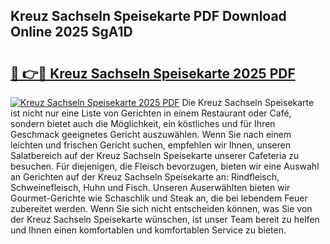 ## Kreuz Sachseln Speisekarte PDF Download Online 2025 SgA1D

# <h2><a href="http://gc8m2u.nevu.top/?p=Kreuz+Sachseln+Speisekarte">🔗 👉🔴 Kreuz Sachseln Speisekarte 2025 PDF</a></h2>

[![Kreuz Sachseln Speisekarte 2025 PDF](https://i.imgur.com/dBaPXMq.png)](http://gc8m2u.nevu.top/?p=Kreuz+Sachseln+Speisekarte)
Die Kreuz Sachseln Speisekarte ist nicht nur eine Liste von Gerichten in einem Restaurant oder Café, sondern bietet auch die Möglichkeit, ein köstliches und für Ihren Geschmack geeignetes Gericht auszuwählen. Wenn Sie nach einem leichten und frischen Gericht suchen, empfehlen wir Ihnen, unseren Salatbereich auf der Kreuz Sachseln Speisekarte unserer Cafeteria zu besuchen. Für diejenigen, die Fleisch bevorzugen, bieten wir eine Auswahl an Gerichten auf der Kreuz Sachseln Speisekarte an: Rindfleisch, Schweinefleisch, Huhn und Fisch. Unseren Auserwählten bieten wir Gourmet-Gerichte wie Schaschlik und Steak an, die bei lebendem Feuer zubereitet werden. Wenn Sie sich nicht entscheiden können, was Sie von der Kreuz Sachseln Speisekarte wünschen, ist unser Team bereit zu helfen und Ihnen einen komfortablen und komfortablen Service zu bieten.
